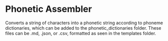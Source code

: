 # Phonetic Assembler

Converts a string of characters into a phonetic string according to phoneme dictionaries, which can be added to the phonetic_dictionaries folder.  These files can be .md, .json, or .csv, formatted as seen in the templates folder.
